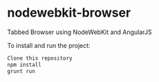 # nodewebkit-browser
Tabbed Browser using NodeWebKit and AngularJS

To install and run the project:

```bash
Clone this repository
npm install
grunt run
```
